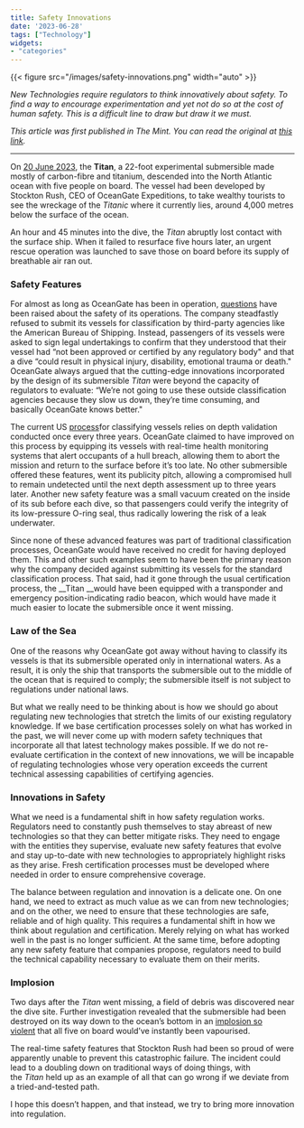 ```yaml
---
title: Safety Innovations
date: '2023-06-28'
tags: ["Technology"]
widgets: 
- "categories"
---
```


{{< figure src="/images/safety-innovations.png" width="auto" >}}

*New Technologies require regulators to think innovatively about safety. To find a way to encourage experimentation and yet not do so at the cost of human safety. This is a difficult line to draw but draw it we must.*

<!--more-->
*This article was first published in The Mint. You can read the original at [this link](https://www.livemint.com/opinion/columns/titans-loss-should-cue-a-rethink-of-safety-regulations-11687881845420.html).*

---

On [20 June 2023](https://www.theguardian.com/world/2023/jun/21/titanic-sub-timeline-titan-submersible-missing-vessel), the __Titan__, a 22-foot experimental submersible made mostly of carbon-fibre and titanium, descended into the North Atlantic ocean with five people on board. The vessel had been developed by Stockton Rush, CEO of OceanGate Expeditions, to take wealthy tourists to see the wreckage of the *Titanic* where it currently lies, around 4,000 metres below the surface of the ocean.

An hour and 45 minutes into the dive, the *Titan* abruptly lost contact with the surface ship. When it failed to resurface five hours later, an urgent rescue operation was launched to save those on board before its supply of breathable air ran out.

### Safety Features

For almost as long as OceanGate has been in operation, [questions](https://www.nytimes.com/2023/06/20/us/oceangate-titanic-missing-submersible.html) have been raised about the safety of its operations. The company steadfastly refused to submit its vessels for classification by third-party agencies like the American Bureau of Shipping. Instead, passengers of its vessels were asked to sign legal undertakings to confirm that they understood that their vessel had “not been approved or certified by any regulatory body" and that a dive “could result in physical injury, disability, emotional trauma or death." OceanGate always argued that the cutting-edge innovations incorporated by the design of its submersible *Titan* were beyond the capacity of regulators to evaluate: “We’re not going to use these outside classification agencies because they slow us down, they’re time consuming, and basically OceanGate knows better."

The current US [process](https://www.curbed.com/2023/06/oceangate-titan-submarine-unregulated-tourism.html)for classifying vessels relies on depth validation conducted once every three years. OceanGate claimed to have improved on this process by equipping its vessels with real-time health monitoring systems that alert occupants of a hull breach, allowing them to abort the mission and return to the surface before it’s too late. No other submersible offered these features, went its publicity pitch, allowing a compromised hull to remain undetected until the next depth assessment up to three years later. Another new safety feature was a small vacuum created on the inside of its sub before each dive, so that passengers could verify the integrity of its low-pressure O-ring seal, thus radically lowering the risk of a leak underwater.

Since none of these advanced features was part of traditional classification processes, OceanGate would have received no credit for having deployed them. This and other such examples seem to have been the primary reason why the company decided against submitting its vessels for the standard classification process. That said, had it gone through the usual certification process, the __Titan __would have been equipped with a transponder and emergency position-indicating radio beacon, which would have made it much easier to locate the submersible once it went missing.

### Law of the Sea

One of the reasons why OceanGate got away without having to classify its vessels is that its submersible operated only in international waters. As a result, it is only the ship that transports the submersible out to the middle of the ocean that is required to comply; the submersible itself is not subject to regulations under national laws.

But what we really need to be thinking about is how we should go about regulating new technologies that stretch the limits of our existing regulatory knowledge. If we base certification processes solely on what has worked in the past, we will never come up with modern safety techniques that incorporate all that latest technology makes possible. If we do not re-evaluate certification in the context of new innovations, we will be incapable of regulating technologies whose very operation exceeds the current technical assessing capabilities of certifying agencies.

### Innovations in Safety

What we need is a fundamental shift in how safety regulation works. Regulators need to constantly push themselves to stay abreast of new technologies so that they can better mitigate risks. They need to engage with the entities they supervise, evaluate new safety features that evolve and stay up-to-date with new technologies to appropriately highlight risks as they arise. Fresh certification processes must be developed where needed in order to ensure comprehensive coverage.

The balance between regulation and innovation is a delicate one. On one hand, we need to extract as much value as we can from new technologies; and on the other, we need to ensure that these technologies are safe, reliable and of high quality. This requires a fundamental shift in how we think about regulation and certification. Merely relying on what has worked well in the past is no longer sufficient. At the same time, before adopting any new safety feature that companies propose, regulators need to build the technical capability necessary to evaluate them on their merits.

### Implosion

Two days after the *Titan* went missing, a field of debris was discovered near the dive site. Further investigation revealed that the submersible had been destroyed on its way down to the ocean’s bottom in an [implosion so violent](https://wearemitu.com/wearemitu/news/simulation-titan-oceangate-sub-implosion/) that all five on board would’ve instantly been vapourised.

The real-time safety features that Stockton Rush had been so proud of were apparently unable to prevent this catastrophic failure. The incident could lead to a doubling down on traditional ways of doing things, with the *Titan* held up as an example of all that can go wrong if we deviate from a tried-and-tested path.

I hope this doesn’t happen, and that instead, we try to bring more innovation into regulation.


